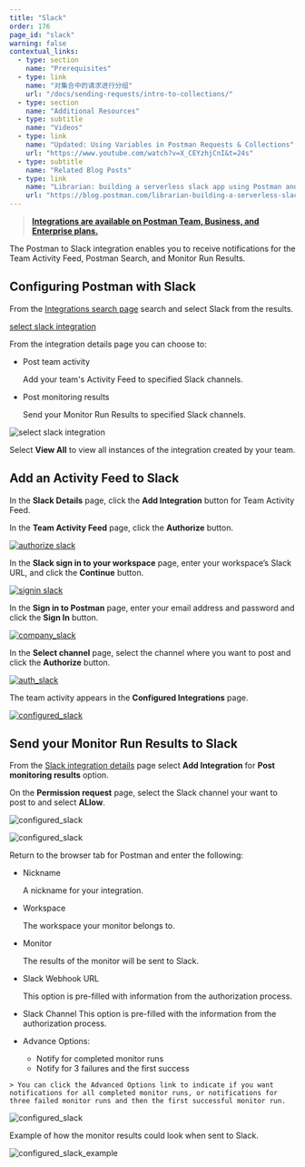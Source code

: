```yaml
---
title: "Slack"
order: 176
page_id: "slack"
warning: false
contextual_links:
  - type: section
    name: "Prerequisites"
  - type: link
    name: "对集合中的请求进行分组"
    url: "/docs/sending-requests/intro-to-collections/"
  - type: section
    name: "Additional Resources"
  - type: subtitle
    name: "Videos"
  - type: link
    name: "Updated: Using Variables in Postman Requests & Collections"
    url: "https://www.youtube.com/watch?v=X_CEYzhjCnI&t=24s"
  - type: subtitle
    name: "Related Blog Posts"
  - type: link
    name: "Librarian: building a serverless slack app using Postman and Airtable"
    url: "https://blog.postman.com/librarian-building-a-serverless-slack-app-using-postman-and-airtable/"
---
```


> **[Integrations are available on Postman Team, Business, and Enterprise plans.](https://www.postman.com/pricing/)**

The Postman to Slack integration enables you to receive notifications for the Team Activity Feed, Postman Search, and Monitor Run Results.

## Configuring Postman with Slack

From the [Integrations search page](https://go.postman.co/integrations/browse?category=all) search and select Slack from the results.

[select slack integration](https://assets.postman.com/postman-docs/slack-search-all.jpg)

From the integration details page you can choose to:

* Post team activity

  Add your team's Activity Feed to specified Slack channels.

* Post monitoring results

  Send your Monitor Run Results to specified Slack channels.

![select slack integration](https://assets.postman.com/postman-docs/slack-post-monitoring-results.jpg)

Select **View All** to view all instances of the integration created by your team.

## Add an Activity Feed to Slack

In the **Slack Details** page, click the **Add Integration** button for Team Activity Feed.

In the **Team Activity Feed** page, click the **Authorize** button.

[![authorize slack](https://assets.postman.com/postman-docs/WS-integrations-slack-teamactivityfeed.png)](https://assets.postman.com/postman-docs/WS-integrations-slack-teamactivityfeed.png)

In the **Slack sign in to your workspace** page, enter your workspace’s Slack URL, and click the **Continue** button.

[![signin slack](https://assets.postman.com/postman-docs/WS-integrations-slack-signin.png)](https://assets.postman.com/postman-docs/WS-integrations-slack-signin.png)

In the **Sign in to Postman** page, enter your email address and password and click the **Sign In** button.

[![company_slack](https://assets.postman.com/postman-docs/WS-integrations-slack-signin-company.png)](https://assets.postman.com/postman-docs/WS-integrations-slack-signin-company.png)

In the **Select channel** page, select the channel where you want to post and click the **Authorize** button.

[![auth_slack](https://assets.postman.com/postman-docs/WS-integrations-slack-identity.png)](https://assets.postman.com/postman-docs/WS-integrations-slack-identity.png)

The team activity appears in the **Configured Integrations** page.

[![configured_slack](https://assets.postman.com/postman-docs/WS-integrations-slack-configured.png)](https://assets.postman.com/postman-docs/WS-integrations-slack-configured.png)

## Send your Monitor Run Results to Slack

From the [Slack integration details](https://postman.postman.co/integrations/service/slack) page select **Add Integration** for **Post monitoring results** option.

On the **Permission request** page, select the Slack channel your want to post to and select **ALlow**.

![configured_slack](https://assets.postman.com/postman-docs/slack-post-monitoring-results-permission.jpg)

![configured_slack](https://assets.postman.com/postman-docs/slack-post-monitoring-results-authorized.jpg)

Return to the browser tab for Postman and enter the following:

* Nickname

  A nickname for your integration.

* Workspace

  The workspace your monitor belongs to.

* Monitor

  The results of the monitor will be sent to Slack.

* Slack Webhook URL

  This option is pre-filled with information from the authorization process.

* Slack Channel
  This option is pre-filled with the information from the authorization process.

* Advance Options:

    * Notify for completed monitor runs
    * Notify for 3 failures and the first success
>
    > You can click the Advanced Options link to indicate if you want notifications for all completed monitor runs, or notifications for three failed monitor runs and then the first successful monitor run.

![configured_slack](https://assets.postman.com/postman-docs/slack-post-monitoring-results-save-config.jpg)

Example of how the monitor results could look when sent to Slack.

![configured_slack_example](https://assets.postman.com/postman-docs/slack-post-monitoring-results-example.jpg)
